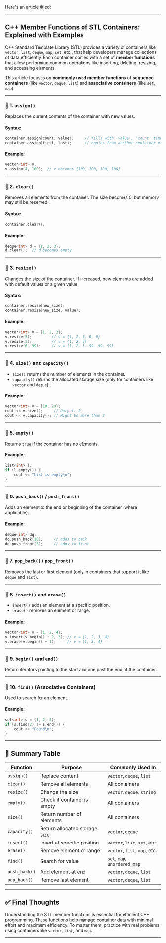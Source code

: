 Here's an article titled:

---

## **C++ Member Functions of STL Containers: Explained with Examples**

C++ Standard Template Library (STL) provides a variety of containers like `vector`, `list`, `deque`, `map`, `set`, etc., that help developers manage collections of data efficiently. Each container comes with a set of **member functions** that allow performing common operations like inserting, deleting, resizing, and accessing elements.

This article focuses on **commonly used member functions** of **sequence containers** (like `vector`, `deque`, `list`) and **associative containers** (like `set`, `map`).

---

### 🔹 1. `assign()`

Replaces the current contents of the container with new values.

#### Syntax:

```cpp
container.assign(count, value);     // fills with 'value', 'count' times
container.assign(first, last);      // copies from another container or array
```

#### Example:

```cpp
vector<int> v;
v.assign(4, 100);  // v becomes {100, 100, 100, 100}
```

---

### 🔹 2. `clear()`

Removes all elements from the container. The size becomes 0, but memory may still be reserved.

#### Syntax:

```cpp
container.clear();
```

#### Example:

```cpp
deque<int> d = {1, 2, 3};
d.clear();  // d becomes empty
```

---

### 🔹 3. `resize()`

Changes the size of the container. If increased, new elements are added with default values or a given value.

#### Syntax:

```cpp
container.resize(new_size);
container.resize(new_size, value);
```

#### Example:

```cpp
vector<int> v = {1, 2, 3};
v.resize(5);         // v = {1, 2, 3, 0, 0}
v.resize(3);         // v = {1, 2, 3}
v.resize(6, 99);     // v = {1, 2, 3, 99, 99, 99}
```

---

### 🔹 4. `size()` and `capacity()`

* `size()` returns the number of elements in the container.
* `capacity()` returns the allocated storage size (only for containers like `vector` and `deque`).

#### Example:

```cpp
vector<int> v = {10, 20};
cout << v.size();     // Output: 2
cout << v.capacity(); // Might be more than 2
```

---

### 🔹 5. `empty()`

Returns `true` if the container has no elements.

#### Example:

```cpp
list<int> l;
if (l.empty()) {
    cout << "List is empty\n";
}
```

---

### 🔹 6. `push_back()` / `push_front()`

Adds an element to the end or beginning of the container (where applicable).

#### Example:

```cpp
deque<int> dq;
dq.push_back(10);     // adds to back
dq.push_front(5);     // adds to front
```

---

### 🔹 7. `pop_back()` / `pop_front()`

Removes the last or first element (only in containers that support it like `deque` and `list`).

---

### 🔹 8. `insert()` and `erase()`

* `insert()` adds an element at a specific position.
* `erase()` removes an element or range.

#### Example:

```cpp
vector<int> v = {1, 2, 4};
v.insert(v.begin() + 2, 3); // v = {1, 2, 3, 4}
v.erase(v.begin() + 1);     // v = {1, 3, 4}
```

---

### 🔹 9. `begin()` and `end()`

Return iterators pointing to the start and one past the end of the container.

---

### 🔹 10. `find()` (Associative Containers)

Used to search for an element.

#### Example:

```cpp
set<int> s = {1, 2, 3};
if (s.find(2) != s.end()) {
    cout << "Found\n";
}
```

---

## 🧠 Summary Table

| Function      | Purpose                       | Commonly Used In              |
| ------------- | ----------------------------- | ----------------------------- |
| `assign()`    | Replace content               | `vector`, `deque`, `list`     |
| `clear()`     | Remove all elements           | All containers                |
| `resize()`    | Change the size               | `vector`, `deque`, `string`   |
| `empty()`     | Check if container is empty   | All containers                |
| `size()`      | Return number of elements     | All containers                |
| `capacity()`  | Return allocated storage size | `vector`, `deque`             |
| `insert()`    | Insert at specific position   | `vector`, `list`, `set`, etc. |
| `erase()`     | Remove element or range       | `vector`, `list`, `map`, etc. |
| `find()`      | Search for value              | `set`, `map`, `unordered_map` |
| `push_back()` | Add element at end            | `vector`, `deque`, `list`     |
| `pop_back()`  | Remove last element           | `vector`, `deque`, `list`     |

---

## ✅ Final Thoughts

Understanding the STL member functions is essential for efficient C++ programming. These functions help manage container data with minimal effort and maximum efficiency. To master them, practice with real problems using containers like `vector`, `list`, and `map`.

---
